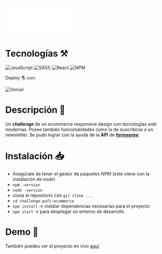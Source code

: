 # ![logo de pufi](./src//assets/Pufi.svg)

# Tecnologías ⚒️

![JavaScript](https://img.shields.io/badge/javascript-%23323330.svg?style=for-the-badge&logo=javascript&logoColor=%23F7DF1E) ![SASS](https://img.shields.io/badge/SASS-hotpink.svg?style=for-the-badge&logo=SASS&logoColor=white) ![React](https://img.shields.io/badge/react-%2320232a.svg?style=for-the-badge&logo=react&logoColor=%2361DAFB) ![NPM](https://img.shields.io/badge/NPM-%23000000.svg?style=for-the-badge&logo=npm&logoColor=white)

Deploy 🌎 con:

![Vercel](https://img.shields.io/badge/vercel-%23000000.svg?style=for-the-badge&logo=vercel&logoColor=white)

# Descripción 📃

Un **challenge** de un ecommerce responsive design con tecnologías web modernas.
Posee también funcionalidades como la de suscribirse a un newsletter. Se pudo lograr con la ayuda de la **API** de [**formspree** ](https://formspree.io/)

# Instalación 📥

- Asegúrate de tener el gestor de paquetes _NPM_ (este viene con la instalación de _node_)
- `npm -version`
- `node -version`
- clona el repositorio con `git clone ...`
- `cd challenge-pufi-ecommerce`
- `npm install` -> instalar dependencias necesarias para el proyecto
- `npm start` -> para desplegar un entorno de desarrollo

# Demo 📌

También puedes ver el proyecto en vivo [aquí](http://challenge-pufi-ecommerce.vercel.app/)
